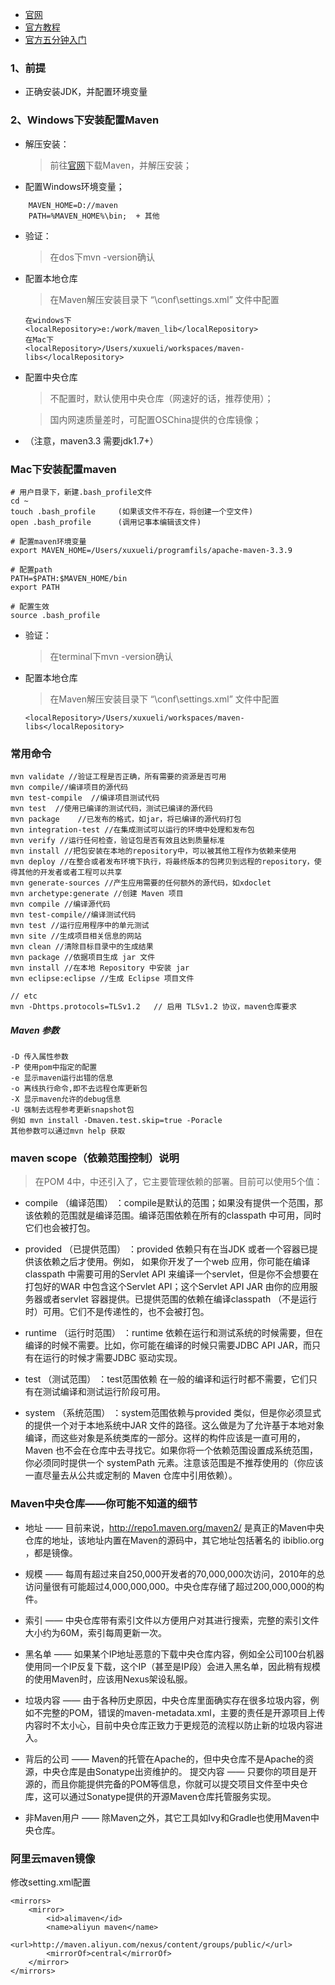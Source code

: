 - [官网](http://maven.apache.org/download.cgi)
- [官方教程](http://maven.apache.org/guides/getting-started/index.html)
- [官方五分钟入门](http://maven.apache.org/guides/getting-started/maven-in-five-minutes.html)


### 1、前提
- 正确安装JDK，并配置环境变量

### 2、Windows下安装配置Maven
* 解压安装：
    >前往[官网](http://maven.apache.org/download.cgi)下载Maven，并解压安装；
* 配置Windows环境变量；
```
    MAVEN_HOME=D://maven
    PATH=%MAVEN_HOME%\bin;  + 其他
```
* 验证：
    >在dos下mvn -version确认
* 配置本地仓库
    >在Maven解压安装目录下 “\conf\settings.xml” 文件中配置

    ```
    在windows下
    <localRepository>e:/work/maven_lib</localRepository>
    在Mac下
    <localRepository>/Users/xuxueli/workspaces/maven-libs</localRepository>
    ```
* 配置中央仓库
    > 不配置时，默认使用中央仓库（网速好的话，推荐使用）；

    > 国内网速质量差时，可配置OSChina提供的仓库镜像；

* （注意，maven3.3 需要jdk1.7+）
 
### Mac下安装配置maven

```
# 用户目录下，新建.bash_profile文件
cd ~
touch .bash_profile     (如果该文件不存在，将创建一个空文件)
open .bash_profile      (调用记事本编辑该文件)

# 配置maven环境变量
export MAVEN_HOME=/Users/xuxueli/programfils/apache-maven-3.3.9

# 配置path
PATH=$PATH:$MAVEN_HOME/bin
export PATH

# 配置生效
source .bash_profile
```

- 验证：
    >在terminal下mvn -version确认
- 配置本地仓库
    >在Maven解压安装目录下 “\conf\settings.xml” 文件中配置

    ```
    <localRepository>/Users/xuxueli/workspaces/maven-libs</localRepository>
    ```

### 常用命令
```
mvn validate //验证工程是否正确，所有需要的资源是否可用
mvn compile//编译项目的源代码
mvn test-compile  //编译项目测试代码
mvn test  //使用已编译的测试代码，测试已编译的源代码
mvn package    //已发布的格式，如jar，将已编译的源代码打包
mvn integration-test //在集成测试可以运行的环境中处理和发布包
mvn verify //运行任何检查，验证包是否有效且达到质量标准
mvn install //把包安装在本地的repository中，可以被其他工程作为依赖来使用
mvn deploy //在整合或者发布环境下执行，将最终版本的包拷贝到远程的repository，使得其他的开发者或者工程可以共享
mvn generate-sources //产生应用需要的任何额外的源代码，如xdoclet
mvn archetype:generate //创建 Maven 项目
mvn compile //编译源代码
mvn test-compile//编译测试代码
mvn test //运行应用程序中的单元测试
mvn site //生成项目相关信息的网站
mvn clean //清除目标目录中的生成结果
mvn package //依据项目生成 jar 文件
mvn install //在本地 Repository 中安装 jar
mvn eclipse:eclipse //生成 Eclipse 项目文件

// etc
mvn -Dhttps.protocols=TLSv1.2   // 启用 TLSv1.2 协议，maven仓库要求
```

##### Maven 参数 

    -D 传入属性参数 
    -P 使用pom中指定的配置 
    -e 显示maven运行出错的信息 
    -o 离线执行命令,即不去远程仓库更新包 
    -X 显示maven允许的debug信息 
    -U 强制去远程参考更新snapshot包 
    例如 mvn install -Dmaven.test.skip=true -Poracle 
    其他参数可以通过mvn help 获取

### maven scope（依赖范围控制）说明
>在POM 4中，<dependency>中还引入了<scope>，它主要管理依赖的部署。目前<scope>可以使用5个值：

* compile （编译范围） ：compile是默认的范围；如果没有提供一个范围，那该依赖的范围就是编译范围。编译范围依赖在所有的classpath 中可用，同时它们也会被打包。 

* provided （已提供范围） ：provided 依赖只有在当JDK 或者一个容器已提供该依赖之后才使用。例如， 如果你开发了一个web 应用，你可能在编译 classpath 中需要可用的Servlet API 来编译一个servlet，但是你不会想要在打包好的WAR 中包含这个Servlet API；这个Servlet API JAR 由你的应用服务器或者servlet 容器提供。已提供范围的依赖在编译classpath （不是运行时）可用。它们不是传递性的，也不会被打包。 

* runtime （运行时范围） ：runtime 依赖在运行和测试系统的时候需要，但在编译的时候不需要。比如，你可能在编译的时候只需要JDBC API JAR，而只有在运行的时候才需要JDBC 
驱动实现。

* test （测试范围） ：test范围依赖 在一般的编译和运行时都不需要，它们只有在测试编译和测试运行阶段可用。 

* system （系统范围） ：system范围依赖与provided 类似，但是你必须显式的提供一个对于本地系统中JAR 文件的路径。这么做是为了允许基于本地对象编译，而这些对象是系统类库的一部分。这样的构件应该是一直可用的，Maven 也不会在仓库中去寻找它。如果你将一个依赖范围设置成系统范围，你必须同时提供一个 systemPath 元素。注意该范围是不推荐使用的（你应该一直尽量去从公共或定制的 Maven 仓库中引用依赖）。


### Maven中央仓库——你可能不知道的细节 

* 地址 —— 目前来说，http://repo1.maven.org/maven2/ 是真正的Maven中央仓库的地址，该地址内置在Maven的源码中，其它地址包括著名的 ibiblio.org ，都是镜像。

* 规模 —— 每周有超过来自250,000开发者的70,000,000次访问，2010年的总访问量很有可能超过4,000,000,000。中央仓库存储了超过200,000,000的构件。

* 索引 —— 中央仓库带有索引文件以方便用户对其进行搜索，完整的索引文件大小约为60M，索引每周更新一次。

* 黑名单 —— 如果某个IP地址恶意的下载中央仓库内容，例如全公司100台机器使用同一个IP反复下载，这个IP（甚至是IP段）会进入黑名单，因此稍有规模的使用Maven时，应该用Nexus架设私服。

* 垃圾内容 —— 由于各种历史原因，中央仓库里面确实存在很多垃圾内容，例如不完整的POM，错误的maven-metadata.xml，主要的责任是开源项目上传内容时不太小心，目前中央仓库正致力于更规范的流程以防止新的垃圾内容进入。

* 背后的公司 —— Maven的托管在Apache的，但中央仓库不是Apache的资源，中央仓库是由Sonatype出资维护的。
提交内容 —— 只要你的项目是开源的，而且你能提供完备的POM等信息，你就可以提交项目文件至中央仓库，这可以通过Sonatype提供的开源Maven仓库托管服务实现。

* 非Maven用户 —— 除Maven之外，其它工具如Ivy和Gradle也使用Maven中央仓库。

### 阿里云maven镜像
修改setting.xml配置
```
<mirrors>
    <mirror>
        <id>alimaven</id>
        <name>aliyun maven</name>
        <url>http://maven.aliyun.com/nexus/content/groups/public/</url>
        <mirrorOf>central</mirrorOf>        
    </mirror>
</mirrors>
```
